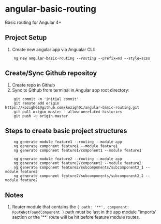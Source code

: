 # angular-basic-routing
Basic routing for Angular 4+
## Project Setup
1. Create new angular app via Angualar CLI:  
```
    ng new angular-basic-routing --routing --prefix=md --style=scss
```
## Create/Sync Github repositoy
1. Create repo in Github
2. Sync to Github from terminal in Angular app root directory:
```
    git commit -m 'initial commit'  
    git remote add origin https://kozigh01@github.com/kozigh01/angular-basic-routing.git  
    git pull origin master --allow-unrelated-histories  
    git push -u origin master
 ```
## Steps to create basic project structures
```
    ng generate module feature1 --routing --module app
    ng generate component feature1 --module feature1
    ng generate component feature1/component1 --module feature1
    
    ng generate module feature2 --routing --module app
    ng generate component feature2/component2 --module feature2
    ng generate component feature2/subcomponents/subcomponent2_1 --module feature2
    ng generate component feature2/subcomponents/subcomponent2_2 --module feature2
```

## Notes
1. Router module that contains the `{ path: '**', component: RouteNotFoundComponent }` path must be last in the app module "imports' section or the '\*\*' route will be hit before feature module routes.
